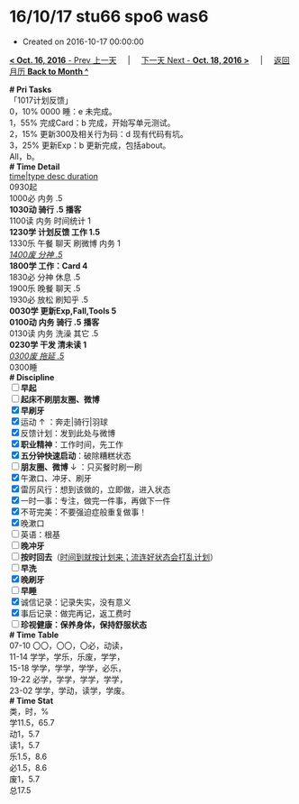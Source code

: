 # 16/10/17 stu66 spo6 was6

- Created on 2016-10-17 00:00:00

[**< Oct. 16, 2016** - Prev 上一天](/lifelogs/2016/10/d16.md) &nbsp; &nbsp; | &nbsp; &nbsp; [下一天 Next - **Oct. 18, 2016 >**](/lifelogs/2016/10/d18.md) &nbsp; &nbsp; |  &nbsp; &nbsp; [返回月历 **Back to Month ^**](/lifelogs/2016/10/index.md)
<br/><div><b># Pri Tasks</b></div><div>「1017计划反馈」</div><div>0，10% 0000 睡：e 未完成。</div><div>1，55% 完成Card：b 完成，开始写单元测试。</div><div>2，15% 更新300及相关行为码：d 现有代码有坑。</div><div>3，25% 更新Exp：b 更新完成，包括about。</div><div>All，b。</div><div><b># Time Detail</b></div><div><u>time|type desc duration</u></div><div>0930起</div><div>1000必 内务 .5</div><div><b>1030动 骑行 .5</b> <b>播客</b></div><div>1100读 内务 时间统计 1</div><div><b>1230学 计划反馈 工作 1.5</b></div><div>1330乐 午餐 聊天 刷微博 内务 1</div><div><u><i>1400废 分神 .5</i></u></div><div><b>1800学 工作：Card 4</b></div><div>1830必 分神 休息 .5</div><div>1900乐 晚餐 聊天 .5</div><div>1930必 放松 刷知乎 .5</div><div><b>0030学 更新Exp,Fall,Tools 5</b></div><div><b>0100动 内务 骑行 .5</b> <b>播客</b></div><div>0130读 内务 洗澡 其它 .5</div><div><b>0230学 干发 清未读 1</b></div><div><u><i>0300废 拖延 .5</i></u></div><div>0300睡</div><div><b># Discipline</b></div><div><b><input type="checkbox"/></b><b>早起</b></div><div><input type="checkbox"/><b>起床不刷</b><b>朋友圈、微博</b></div><div><input checked="true" type="checkbox"/><b>早刷牙</b></div><div><input checked="true" type="checkbox"/>运动 ↑ ：奔走|骑行|羽球</div><div><input checked="true" type="checkbox"/>反馈计划：发到此处与微博</div><div><input checked="true" type="checkbox"/><b>职业精神</b>：工作时间，先工作</div><div><input checked="true" type="checkbox"/><b>五分钟快速启动</b>：破除糟糕状态</div><div><input type="checkbox"/><b>朋友圈、微博</b> ↓ ：只买餐时刷一刷</div><div><input checked="true" type="checkbox"/>午漱口、冲牙、刷牙</div><div><input checked="true" type="checkbox"/>雷厉风行：想到该做的，立即做，进入状态</div><div><input checked="true" type="checkbox"/>一时一事：专注，做完一件事，再做下一件</div><div><input checked="true" type="checkbox"/>不苛完美：不要强迫症般重复做事！</div><div><input checked="true" type="checkbox"/>晚漱口</div><div><input type="checkbox"/>英语：根基</div><div><b><input type="checkbox"/></b><b>晚冲牙</b></div><div><u><input type="checkbox"/></u><b>按时回去</b>（<u>时间到就按计划来；流连好状态会打乱计划</u>）</div><div><input type="checkbox"/><b>早洗</b></div><div><b><input checked="true" type="checkbox"/></b><b>晚刷牙</b></div><div><input type="checkbox"/><b>早睡</b></div><div><input checked="true" type="checkbox"/>诚信记录：记录失实，没有意义</div><div><input checked="true" type="checkbox"/>事后记录：做完再记，返工费时</div><div><b><input type="checkbox"/></b><b>珍视健康：保养身体，保持舒服状态</b></div><div><b># Time Table</b></div><div>07-10 〇〇，〇〇，〇必，动读，</div><div>11-14 学学，学乐，乐废，学学，</div><div>15-18 学学，学学，学学，必乐，</div><div>19-22 必学，学学，学学，学学，</div><div>23-02 学学，学动，读学，学废。</div><div><b># Time Stat</b></div><div>类，时，%</div><div>学11.5，65.7</div><div>动1，5.7</div><div>读1，5.7</div><div>乐1.5，8.6</div><div>必1.5，8.6</div><div>废1，5.7</div><div>总17.5</div>
